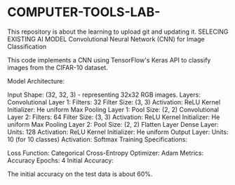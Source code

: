# COMPUTER-TOOLS-LAB-
This repository is about the learning to upload git and updating it.
SELECING EXISTING AI MODEL 
Convolutional Neural Network (CNN) for Image Classification

This code implements a CNN using TensorFlow's Keras API to classify images from the CIFAR-10 dataset.

Model Architecture:

Input Shape: (32, 32, 3) - representing 32x32 RGB images.
Layers:
Convolutional Layer 1:
Filters: 32
Filter Size: (3, 3)
Activation: ReLU
Kernel Initializer: He uniform
Max Pooling Layer 1:
Pool Size: (2, 2)
Convolutional Layer 2:
Filters: 64
Filter Size: (3, 3)
Activation: ReLU
Kernel Initializer: He uniform
Max Pooling Layer 2:
Pool Size: (2, 2)
Flatten Layer
Dense Layer:
Units: 128
Activation: ReLU
Kernel Initializer: He uniform
Output Layer:
Units: 10 (for 10 classes)
Activation: Softmax
Training Specifications:

Loss Function: Categorical Cross-Entropy
Optimizer: Adam
Metrics: Accuracy
Epochs: 4
Initial Accuracy:

The initial accuracy on the test data is about 60%.
